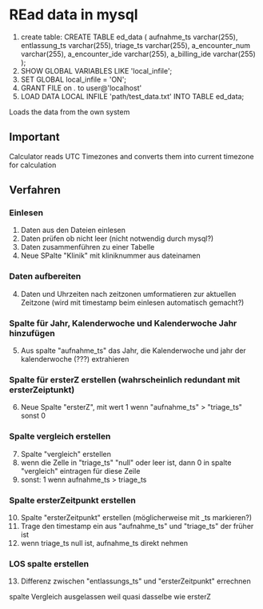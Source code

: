 # REad data in mysql
1. create table:
CREATE TABLE ed_data (
aufnahme_ts varchar(255),
entlassung_ts varchar(255),
triage_ts varchar(255),
a_encounter_num	varchar(255),
a_encounter_ide	varchar(255),
a_billing_ide varchar(255)
);
2. SHOW GLOBAL VARIABLES LIKE 'local_infile';
3. SET GLOBAL local_infile = 'ON';
4. GRANT FILE on *.* to user@'localhost'
5. LOAD DATA LOCAL INFILE 'path/test_data.txt' INTO TABLE ed_data;

Loads the data from the own system


## Important
Calculator reads UTC Timezones and converts them into current timezone for calculation


## Verfahren
### Einlesen
1. Daten aus den Dateien einlesen
2. Daten prüfen ob nicht leer (nicht notwendig durch mysql?)
3. Daten zusammenführen zu einer Tabelle
4. Neue SPalte "Klinik" mit kliniknummer aus dateinamen
### Daten aufbereiten
4. Daten und Uhrzeiten nach zeitzonen umformatieren zur aktuellen Zeitzone (wird mit timestamp beim einlesen automatisch gemacht?)
### Spalte für Jahr, Kalenderwoche und Kalenderwoche Jahr hinzufügen
5. Aus spalte "aufnahme_ts" das Jahr, die Kalenderwoche und jahr der kalenderwoche (???) extrahieren
### Spalte für ersterZ erstellen (wahrscheinlich redundant mit ersterZeiptunkt)
6. Neue Spalte "ersterZ", mit wert 1 wenn "aufnahme_ts" > "triage_ts" sonst 0
### Spalte vergleich erstellen
7. Spalte "vergleich" erstellen
8. wenn die Zelle in "triage_ts" "null" oder leer ist, dann 0 in spalte "vergleich" eintragen für diese Zeile
9. sonst: 1 wenn aufnahme_ts > triage_ts
### Spalte ersterZeitpunkt erstellen
10. Spalte "ersterZeitpunkt" erstellen (möglicherweise mit _ts markieren?)
11. Trage den timestamp ein aus "aufnahme_ts" und "triage_ts" der früher ist
12. wenn triage_ts null ist, aufnahme_ts direkt nehmen
### LOS spalte erstellen
13. Differenz zwischen "entlassungs_ts" und "ersterZeitpunkt" errechnen




spalte Vergleich ausgelassen weil quasi dasselbe wie ersterZ






